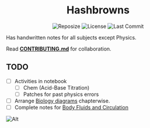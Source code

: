 <h1 align=center>Hashbrowns</h1>

<div align='center'>
 
![Reposize](https://img.shields.io/github/repo-size/SidonTheTroll/Hashbrowns?label=Repo%20Size&style=flat&logo=markdown&logoColor=FFFFFF&labelColor=%23c53f00&color=%23e8d3ad)
![License](https://img.shields.io/badge/CC_NC--ND-License?style=flat&logo=creativecommons&logoColor=white&label=License&labelColor=a71e5b&color=%23e1baad)
![Last Commit](https://img.shields.io/github/last-commit/SidonTheTroll/Hashbrowns?style=flat&logo=git&logoColor=white&label=Last%20Commit&labelColor=%23003978&color=%23f2cd81)

</div>


Has handwritten notes for all subjects except Physics.

Read [**CONTRIBUTING.md**](./CONTRIBUTING.md) for collaboration.

## TODO

- [ ] Activities in notebook 
    - [ ] Chem (Acid-Base Titration)
    - [ ] Patches for past physics errors 
- [ ] Arrange [Biology diagrams](./Biology/diagrams/) chapterwise. 
- [ ] Complete notes for [Body Fluids and Circulation](./Biology/18-body-fluids-and-circulation.md)

![Alt](https://repobeats.axiom.co/api/embed/d443ad3f7932cc0799840e976411cf5e10ea87d5.svg "Repobeats analytics image") 
